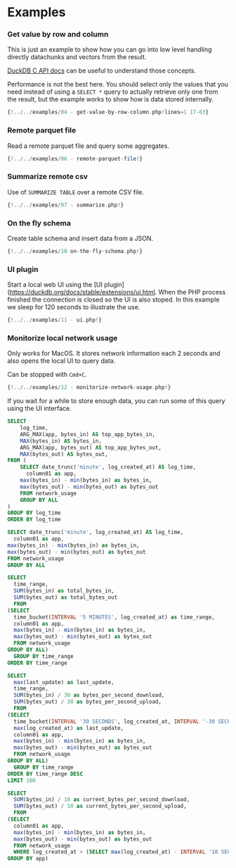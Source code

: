# Examples

### Get value by row and column

This is just an example to show how you can go into low level
handling directly datachunks and vectors from the result.

[DuckDB C API docs](https://duckdb.org/docs/stable/clients/c/overview) can be useful to understand those concepts.

Performance is not the best here. You should select only
the values that you need instead of using a `SELECT *` query
to actually retrieve only one from the result,
but the example works to show how is data stored internally.

```php
{!../../examples/04 - get-value-by-row-column.php!lines=1 17-63}
```

### Remote parquet file

Read a remote parquet file and query some aggregates.

```php
{!../../examples/06 - remote-parquet-file!}
```

### Summarize remote csv

Use of `SUMMARIZE TABLE` over a remote CSV file.

```php
{!../../examples/07 - summarize.php!}
```

### On the fly schema

Create table schema and insert data from a JSON.

```php
{!../../examples/10 on-the-fly-schema.php!}
```

### UI plugin

Start a local web UI using the [UI plugin](https://duckdb.org/docs/stable/extensions/ui.html.
When the PHP process finished the connection is closed so the UI is also stoped.
In this example we sleep for 120 seconds to illustrate the use.

```php
{!../../examples/11 - ui.php!}
```

### Monitorize local network usage

Only works for MacOS. It stores network information each 2 seconds
and also opens the local UI to query data.

Can be stopped with `Cmd+C`.

```php
{!../../examples/12 - monitorize-network-usage.php!}
```

If you wait for a while to store enough data, you can run some
of this query using the UI interface.

```sql
SELECT 
    log_time,
    ARG_MAX(app, bytes_in) AS top_app_bytes_in,
    MAX(bytes_in) AS bytes_in,
    ARG_MAX(app, bytes_out) AS top_app_bytes_out,
    MAX(bytes_out) AS bytes_out,
FROM (
    SELECT date_trunc('minute', log_created_at) AS log_time,
      column01 as app,
    max(bytes_in) - min(bytes_in) as bytes_in,
    max(bytes_out) - min(bytes_out) as bytes_out
    FROM network_usage
    GROUP BY ALL
) 
GROUP BY log_time
ORDER BY log_time
```

```sql
SELECT date_trunc('minute', log_created_at) AS log_time,
  column01 as app,
max(bytes_in) - min(bytes_in) as bytes_in,
max(bytes_out) - min(bytes_out) as bytes_out
FROM network_usage
GROUP BY ALL
```

```sql
SELECT
  time_range,
  SUM(bytes_in) as total_bytes_in,
  SUM(bytes_out) as total_bytes_out
  FROM
(SELECT 
  time_bucket(INTERVAL '5 MINUTES', log_created_at) as time_range,
  column01 as app,
  max(bytes_in) - min(bytes_in) as bytes_in,
  max(bytes_out) - min(bytes_out) as bytes_out
  FROM network_usage
GROUP BY ALL)
  GROUP BY time_range
ORDER BY time_range
```

```sql
SELECT
  max(last_update) as last_update,
  time_range,
  SUM(bytes_in) / 30 as bytes_per_second_download,
  SUM(bytes_out) / 30 as bytes_per_second_upload,
  FROM
(SELECT 
  time_bucket(INTERVAL '30 SECONDS', log_created_at, INTERVAL '-30 SECONDS') as time_range,
  max(log_created_at) as last_update,
  column01 as app,
  max(bytes_in) - min(bytes_in) as bytes_in,
  max(bytes_out) - min(bytes_out) as bytes_out
  FROM network_usage
GROUP BY ALL)
  GROUP BY time_range
ORDER BY time_range DESC
LIMIT 100
```

```sql
SELECT
  SUM(bytes_in) / 10 as current_bytes_per_second_download,
  SUM(bytes_out) / 10 as current_bytes_per_second_upload,
  FROM
(SELECT 
  column01 as app,
  max(bytes_in) - min(bytes_in) as bytes_in,
  max(bytes_out) - min(bytes_out) as bytes_out
  FROM network_usage
  WHERE log_created_at > (SELECT max(log_created_at) - INTERVAL '10 SECONDS' FROM network_usage)
GROUP BY app)
```
